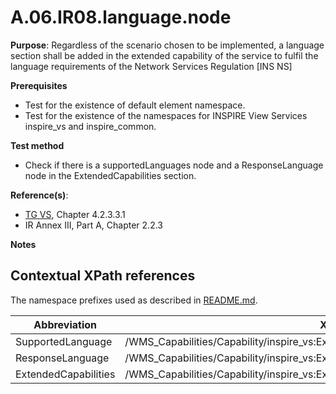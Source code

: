 # A.06.IR08.language.node

**Purpose**: Regardless of the scenario chosen to be implemented, a language
section shall be added in the extended capability of the service to fulfil the language requirements of
the Network Services Regulation [INS NS]

**Prerequisites**

* Test for the existence of default element namespace.
* Test for the existence of the namespaces for INSPIRE View Services inspire_vs and inspire_common.

**Test method**

* Check if there is a supportedLanguages node and a ResponseLanguage node in the ExtendedCapabilities section.

**Reference(s)**:
* [TG VS](README.md#ref_TG_VS), Chapter 4.2.3.3.1
* IR Annex III, Part A, Chapter 2.2.3

**Notes**

## Contextual XPath references

The namespace prefixes used as described in [README.md](README.md#namespaces).

Abbreviation                                               |  XPath expression
---------------------------------------------------------- | -------------------------------------------------------------------------
SupportedLanguage <a name="SupportedLanguage"></a>   | /WMS_Capabilities/Capability/inspire_vs:ExtendedCapabilities/inspire_common:SupportedLanguages
ResponseLanguage <a name="ResponseLanguage"></a>   | /WMS_Capabilities/Capability/inspire_vs:ExtendedCapabilities/inspire_common:ResponseLanguage
ExtendedCapabilities <a name="ExtendedCapabilities"></a>   | /WMS_Capabilities/Capability/inspire_vs:ExtendedCapabilities
